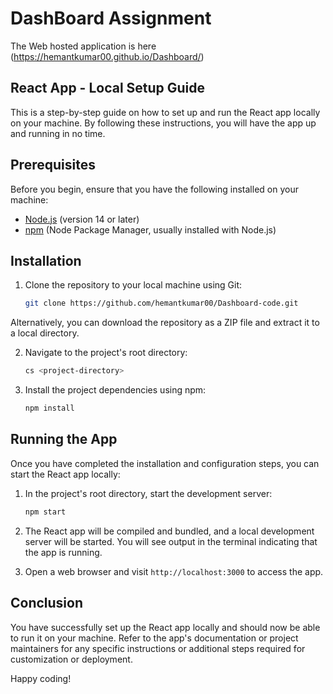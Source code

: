 # DashBoard Assignment

The Web hosted application is here (https://hemantkumar00.github.io/Dashboard/)

## React App - Local Setup Guide

This is a step-by-step guide on how to set up and run the React app locally on your machine. By following these instructions, you will have the app up and running in no time.

## Prerequisites

Before you begin, ensure that you have the following installed on your machine:

- [Node.js](https://nodejs.org) (version 14 or later)
- [npm](https://www.npmjs.com/) (Node Package Manager, usually installed with Node.js)

## Installation

1. Clone the repository to your local machine using Git:
   ```bash
   git clone https://github.com/hemantkumar00/Dashboard-code.git
   
Alternatively, you can download the repository as a ZIP file and extract it to a local directory.

2. Navigate to the project's root directory:
   ```bash
   cs <project-directory>
   
3. Install the project dependencies using npm:
   ```bash
   npm install

## Running the App

Once you have completed the installation and configuration steps, you can start the React app locally:

1. In the project's root directory, start the development server: 
   ```bash
   npm start


2. The React app will be compiled and bundled, and a local development server will be started. You will see output in the terminal indicating that the app is running.

3. Open a web browser and visit `http://localhost:3000` to access the app.


## Conclusion

You have successfully set up the React app locally and should now be able to run it on your machine. Refer to the app's documentation or project maintainers for any specific instructions or additional steps required for customization or deployment.

Happy coding!


